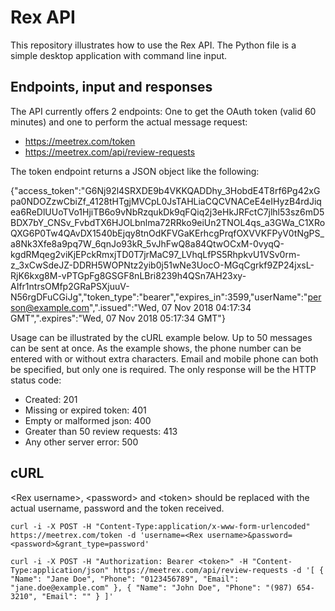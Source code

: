 # Rex API

This repository illustrates how to use the Rex API. The Python file is a simple desktop application with command line input.

## Endpoints, input and responses

The API currently offers 2 endpoints: One to get the OAuth token (valid 60 minutes) and one to perform the actual message request:

- https://meetrex.com/token
- https://meetrex.com/api/review-requests

The token endpoint returns a JSON object like the following:

{"access_token":"G6Nj92l4SRXDE9b4VKKQADDhy_3HobdE4T8rf6Pg42xGpa0NDOZzwCbiZf_4128tHTgjMVCpL0JsTAHLiaCQCVNACeE4eIHyzB4rdJiqea6ReDlUUoTVo1HjiTB6o9vNbRzqukDk9qFQiq2j3eHkJRFctC7jlhl53sz6mD5BDX7bY_CNSv_FvbdTX6HJOLbnlma72RRko9eiUn2TNOL4qs_a3GWa_C1XRoQXG6P0Tw4QAvDX1540bEjqy8tnOdKFVGaKErhcgPrqfOXVVKFPyV0tNgPS_a8Nk3Xfe8a9pq7W_6qnJo93kR_5vJhFwQ8a84QtwOCxM-0vyqQ-kgdRMqeg2viKjEPckRmxjTD0T7jrMaC97_LVhqLfPS5RhpkvU1VSv0rm-z_3xCwSdeJZ-DDRH5WOPNtz2yib0j51wNe3UocO-MGqCgrkf9ZP24jxsL-RjK6kxg8M-vPTGpFg8GSGF8nLBri8239h4QSn7AH23xy-AIfr1ntrsOMfp2GRaPSXjuuV-N56rgDFuCGiJg","token_type":"bearer","expires_in":3599,"userName":"person@example.com",".issued":"Wed, 07 Nov 2018 04:17:34 GMT",".expires":"Wed, 07 Nov 2018 05:17:34 GMT"}

Usage can be illustrated by the cURL example below. Up to 50 messages can be sent at once. As the example shows, the phone number can be entered with or without extra characters. Email and mobile phone can both be specified, but only one is required. The only response will be the HTTP status code:

- Created: 201
- Missing or expired token: 401
- Empty or malformed json: 400
- Greater than 50 review requests: 413
- Any other server error: 500

## cURL

&lt;Rex username&gt;, &lt;password&gt; and &lt;token&gt; should be replaced with the actual username, password and the token received.

```shell
curl -i -X POST -H "Content-Type:application/x-www-form-urlencoded" https://meetrex.com/token -d 'username=<Rex username>&password=<password>&grant_type=password'

curl -i -X POST -H "Authorization: Bearer <token>" -H "Content-Type:application/json" https://meetrex.com/api/review-requests -d '[ { "Name": "Jane Doe", "Phone": "0123456789", "Email": "jane.doe@example.com" }, { "Name": "John Doe", "Phone": "(987) 654-3210", "Email": "" } ]'
```

